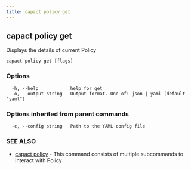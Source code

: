 ```yaml
---
title: capact policy get
---
```


## capact policy get

Displays the details of current Policy

```
capact policy get [flags]
```

### Options

```
  -h, --help            help for get
  -o, --output string   Output format. One of: json | yaml (default "yaml")
```

### Options inherited from parent commands

```
  -c, --config string   Path to the YAML config file
```

### SEE ALSO

* [capact policy](capact_policy.md)	 - This command consists of multiple subcommands to interact with Policy

